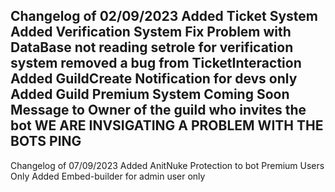 Changelog of 02/09/2023
Added Ticket System 
Added Verification System 
Fix Problem with DataBase not reading setrole for verification system 
removed a bug from TicketInteraction 
Added GuildCreate Notification for devs only 
Added Guild Premium System
Coming Soon 
Message to Owner of the guild who invites the bot 
WE ARE INVSIGATING A PROBLEM WITH THE BOTS PING 
------------------------------------------------------------------------
Changelog of 07/09/2023
Added AnitNuke Protection to bot Premium Users Only
Added Embed-builder for admin user only